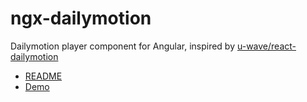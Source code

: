 ngx-dailymotion
===

Dailymotion player component for Angular, inspired by [u-wave/react-dailymotion](https://github.com/u-wave/react-dailymotion)

- [README](./projects/ngx-dailymotion/README.md)
- [Demo](https://is2ei.github.io/ngx-dailymotion/)
